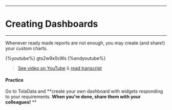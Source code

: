 ****
# Creating Dashboards
---

Whenever ready made reports are not enough, you may create \(and share!\) your custom charts.

{%youtube%} gts2w9x0cWs {%endyoutube%}  
> [See video on YouTube](https://www.youtube.com/embed/gts2w9x0cWs?rel=0) & [read transcript](https://docs.google.com/document/d/1DCaeMviBwSO5hGSfeh6Y9McPI6D1dzxJyDs5kKa4wug/edit#heading=h.h91jksnbaaes) 

#### Practice

Go to TolaData and **create your own dashboard with widgets responding to your requirements. **When you're done, share them with your colleagues!** **
## 

## 



